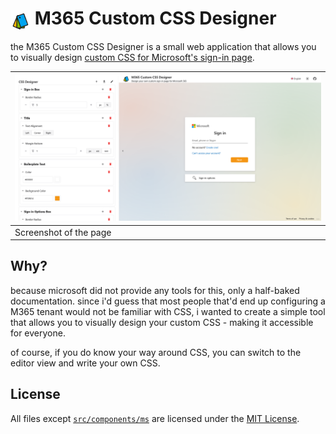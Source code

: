 # <img src="./.assets/icon.svg" alt="Icon" height="32" style="vertical-align:middle;"> M365 Custom CSS Designer

the M365 Custom CSS Designer is a small web application that allows you to visually design [custom CSS for Microsoft's sign-in page](https://learn.microsoft.com/en-us/entra/fundamentals/reference-company-branding-css-template).

| ![Screenshot](./.assets/screenshot.png) |
| --------------------------------------- |
| Screenshot of the page                  |

## Why?

because microsoft did not provide any tools for this, only a half-baked documentation.
since i'd guess that most people that'd end up configuring a M365 tenant would not be familiar with CSS, i wanted to create a simple tool that allows you to visually design your custom CSS - making it accessible for everyone.

of course, if you do know your way around CSS, you can switch to the editor view and write your own CSS.

## License

All files except [`src/components/ms`](src/components/ms) are licensed under the [MIT License](LICENSE).
